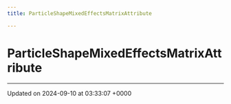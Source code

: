 ```yaml
---
title: ParticleShapeMixedEffectsMatrixAttribute

---
```


# ParticleShapeMixedEffectsMatrixAttribute





-------------------------------

Updated on 2024-09-10 at 03:33:07 +0000